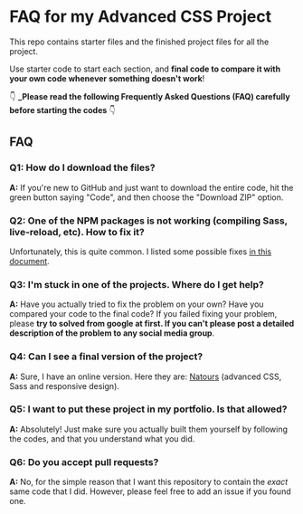 # FAQ for my Advanced CSS Project

This repo contains starter files and the finished project files for all the project.

Use starter code to start each section, and **final code to compare it with your own code whenever something doesn't work**!

👇 **_Please read the following Frequently Asked Questions (FAQ) carefully before starting the codes** 👇

## FAQ

### Q1: How do I download the files?

**A:** If you're new to GitHub and just want to download the entire code, hit the green button saying "Code", and then choose the "Download ZIP" option.

### Q2: One of the NPM packages is not working (compiling Sass, live-reload, etc). How to fix it?

Unfortunately, this is quite common. I listed some possible fixes [in this document](npm-fixes.md).

### Q3: I'm stuck in one of the projects. Where do I get help?

**A:** Have you actually tried to fix the problem on your own? Have you compared your code to the final code? If you failed fixing your problem, please **try to solved from google at first. If you can't please post a detailed description of the problem to any social media group**.

### Q4: Can I see a final version of the project?

**A:** Sure, I have an online version. Here they are: [Natours](https://natours-fahim.netlify.app) (advanced CSS, Sass and responsive design).

### Q5: I want to put these project in my portfolio. Is that allowed?

**A:** Absolutely! Just make sure you actually built them yourself by following the codes, and that you understand what you did.

### Q6: Do you accept pull requests?

**A:** No, for the simple reason that I want this repository to contain the _exact_ same code that I did. However, please feel free to add an issue if you found one.
